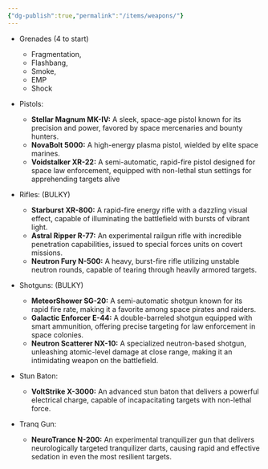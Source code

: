 ```yaml
---
{"dg-publish":true,"permalink":"/items/weapons/"}
---
```


- Grenades (4 to start) 

	- Fragmentation,
	- Flashbang,
	- Smoke, 
	- EMP
	- Shock

- Pistols:

	- **Stellar Magnum MK-IV:** A sleek, space-age pistol known for its precision and power, favored by space mercenaries and bounty hunters.
	- **NovaBolt 5000:** A high-energy plasma pistol, wielded by elite space marines.
	- **Voidstalker XR-22:** A semi-automatic, rapid-fire pistol designed for space law enforcement, equipped with non-lethal stun settings for apprehending targets alive

- Rifles: (BULKY)

	- **Starburst XR-800:** A rapid-fire energy rifle with a dazzling visual effect, capable of illuminating the battlefield with bursts of vibrant light.
	- **Astral Ripper R-77:** An experimental railgun rifle with incredible penetration capabilities, issued to special forces units on covert missions.
	- **Neutron Fury N-500:** A heavy, burst-fire rifle utilizing unstable neutron rounds, capable of tearing through heavily armored targets.

- Shotguns: (BULKY)

	- **MeteorShower SG-20:** A semi-automatic shotgun known for its rapid fire rate, making it a favorite among space pirates and raiders.
	- **Galactic Enforcer E-44:** A double-barreled shotgun equipped with smart ammunition, offering precise targeting for law enforcement in space colonies.
	- **Neutron Scatterer NX-10:** A specialized neutron-based shotgun, unleashing atomic-level damage at close range, making it an intimidating weapon on the battlefield.

- Stun Baton: 

	- **VoltStrike X-3000:** An advanced stun baton that delivers a powerful electrical charge, capable of incapacitating targets with non-lethal force.

- Tranq Gun:

	- **NeuroTrance N-200:** An experimental tranquilizer gun that delivers neurologically targeted tranquilizer darts, causing rapid and effective sedation in even the most resilient targets.